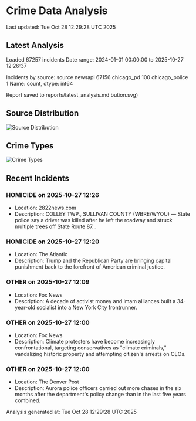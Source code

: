 # Crime Data Analysis
Last updated: Tue Oct 28 12:29:28 UTC 2025

## Latest Analysis

Loaded 67257 incidents
Date range: 2024-01-01 00:00:00 to 2025-10-27 12:26:37

Incidents by source:
source
newsapi           67156
chicago_pd          100
chicago_police        1
Name: count, dtype: int64

Report saved to reports/latest_analysis.md
bution.svg)

## Source Distribution
![Source Distribution](images/source_distribution.svg)

## Crime Types
![Crime Types](images/crime_types.svg)

## Recent Incidents

### HOMICIDE on 2025-10-27 12:26
- Location: 2822news.com
- Description: COLLEY TWP., SULLIVAN COUNTY (WBRE/WYOU) — State police say a driver was killed after he left the roadway and struck multiple trees off State Route 87...


### HOMICIDE on 2025-10-27 12:20
- Location: The Atlantic
- Description: Trump and the Republican Party are bringing capital punishment back to the forefront of American criminal justice.


### OTHER on 2025-10-27 12:09
- Location: Fox News
- Description: A decade of activist money and imam alliances built a 34-year-old socialist into a New York City frontrunner.


### OTHER on 2025-10-27 12:00
- Location: Fox News
- Description: Climate protesters have become increasingly confrontational, targeting conservatives as "climate criminals," vandalizing historic property and attempting citizen's arrests on CEOs.


### OTHER on 2025-10-27 12:00
- Location: The Denver Post
- Description: Aurora police officers carried out more chases in the six months after the department's policy change than in the last five years combined.

Analysis generated at: Tue Oct 28 12:29:28 UTC 2025
